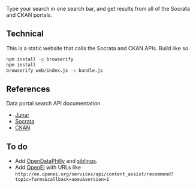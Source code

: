 Type your search in one search bar, and get results from all of the Socrata and CKAN portals.

## Technical
This is a static website that calls the Socrata and CKAN APIs. Build like so.

```sh
npm install -g browserify
npm install
browserify web/index.js -o bundle.js
```

## References

Data portal search API documentation

* [Junar](http://wiki.junar.com/index.php/API)
* [Socrata](https://github.com/jasonlally/open-data-browser/blob/dev/data/dataportalapi.py)
* [CKAN](http://docs.ckan.org/en/ckan-1.7/apiv3.html)

## To do

* Add [OpenDataPhilly](http://opendataphilly.org/api-doc/)
    and [siblings](http://technical.ly/philly/2013/09/20/opendatacincy-launches/).
* Add [OpenEI](http://en.openei.org) with URLs like
    `http://en.openei.org/services/api/content_assist/recommend?topic=farms&callback=aoeu&version=1`
